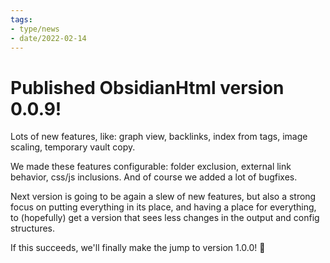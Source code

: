 ```yaml
---
tags:
- type/news
- date/2022-02-14
---
```

# Published ObsidianHtml version 0.0.9!


Lots of new features, like: graph view, backlinks, index from tags, image scaling, temporary vault copy. 

We made these features configurable: folder exclusion, external link behavior, css/js inclusions. And of course we added a lot of bugfixes.

Next version is going to be again a slew of new features, but also a strong focus on putting everything in its place, and having a place for everything, to (hopefully) get a version that sees less changes in the output and config structures.

If this succeeds, we'll finally make the jump to version 1.0.0! 🎉